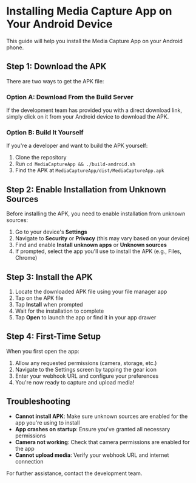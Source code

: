 # Installing Media Capture App on Your Android Device

This guide will help you install the Media Capture App on your Android phone.

## Step 1: Download the APK

There are two ways to get the APK file:

### Option A: Download From the Build Server
If the development team has provided you with a direct download link, simply click on it from your Android device to download the APK.

### Option B: Build It Yourself
If you're a developer and want to build the APK yourself:

1. Clone the repository
2. Run `cd MediaCaptureApp && ./build-android.sh`
3. Find the APK at `MediaCaptureApp/dist/MediaCaptureApp.apk`

## Step 2: Enable Installation from Unknown Sources

Before installing the APK, you need to enable installation from unknown sources:

1. Go to your device's **Settings**
2. Navigate to **Security** or **Privacy** (this may vary based on your device)
3. Find and enable **Install unknown apps** or **Unknown sources**
4. If prompted, select the app you'll use to install the APK (e.g., Files, Chrome)

## Step 3: Install the APK

1. Locate the downloaded APK file using your file manager app
2. Tap on the APK file
3. Tap **Install** when prompted
4. Wait for the installation to complete
5. Tap **Open** to launch the app or find it in your app drawer

## Step 4: First-Time Setup

When you first open the app:

1. Allow any requested permissions (camera, storage, etc.)
2. Navigate to the Settings screen by tapping the gear icon
3. Enter your webhook URL and configure your preferences
4. You're now ready to capture and upload media!

## Troubleshooting

- **Cannot install APK**: Make sure unknown sources are enabled for the app you're using to install
- **App crashes on startup**: Ensure you've granted all necessary permissions
- **Camera not working**: Check that camera permissions are enabled for the app
- **Cannot upload media**: Verify your webhook URL and internet connection

For further assistance, contact the development team.